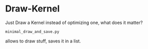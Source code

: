 # Draw-Kernel
Just Draw a Kernel instead of optimizing one, what does it matter?

``
minimal_draw_and_save.py
``

allows to draw stuff, saves it in a list.
